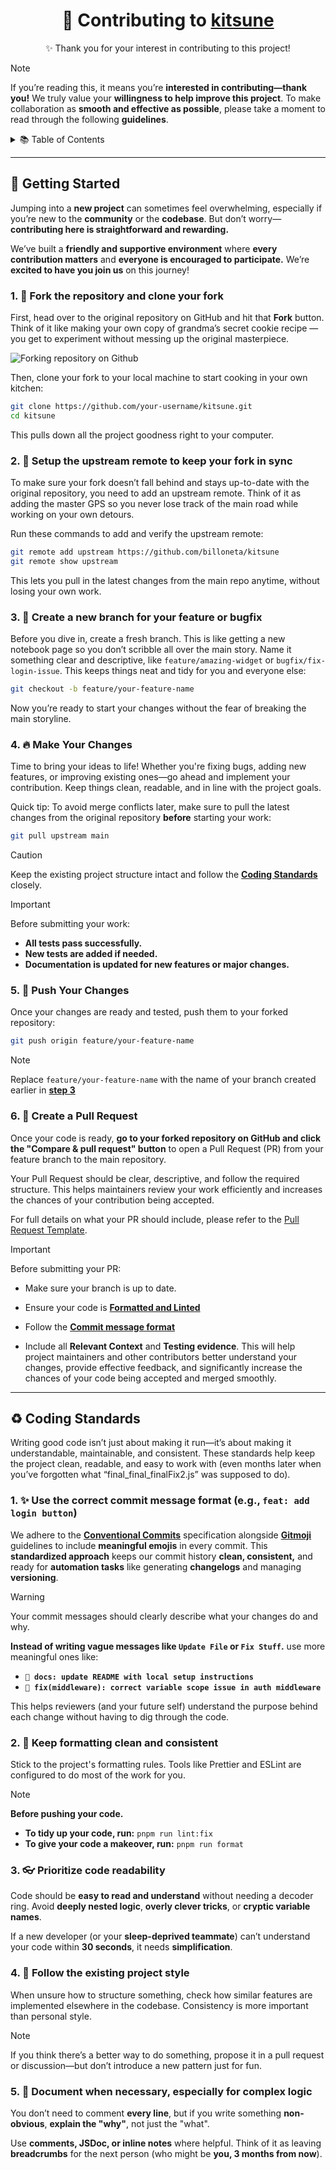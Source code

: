 <div align="center">
   <h1>🧱 Contributing to <a href='https://github.com/billoneta/kitsune'>kitsune</a> </h1>
   <p>✨ Thank you for your interest in contributing to this project!</p>
</div>

> [!NOTE]
> If you’re reading this, it means you’re **interested in contributing—thank you!** We truly value your **willingness to help improve this project**. To make collaboration as **smooth and effective as possible**, please take a moment to read through the following **guidelines**.

<details>
  <summary>📚 Table of Contents</summary>
  <ol>
    <li>
      <a href="#-getting-started"><strong>Getting Started</strong></a>
      <ul>
        <li><a href="#1--fork-the-repository-and-clone-your-fork"><strong>Fork and clone</strong></a></li>
        <li><a href="#2--setup-the-upstream-remote-to-keep-your-fork-in-sync"><strong>Set upstream remote</strong></a></li>
        <li><a href="#3--create-a-new-branch-for-your-feature-or-bugfix"><strong>Create new branch</strong></a></li>
        <li><a href="#4--make-your-changes"><strong>Make Your Changes</strong></a></li>
        <li><a href="#5--push-your-changes"><strong>Push Your Changes</strong></a></li>
        <li><a href="#6--create-a-pull-request"><strong>Create a Pull Request</strong></a></li>
      </ul>
    </li>
    <li>
      <a href="#%EF%B8%8F-coding-standards"><strong>Coding Standards</strong></a>
      <ul>
        <li><a href="#1--use-the-correct-commit-message-format-eg-feat-add-login-button"><strong>Use the correct commit message format</strong></a></li>
        <li><a href="#2--keep-formatting-clean-and-consistent"><strong>Keep formatting clean and consistent</strong></a></li>
        <li><a href="#3--prioritize-code-readability"><strong>Prioritize code readability</strong></a></li>
        <li><a href="#4--follow-the-existing-project-style"><strong>Follow the existing project style</strong></a></li>
        <li><a href="#5--document-when-necessary-especially-for-complex-logic"><strong>Document when necessary, especially for complex logic</strong></a></li>
      </ul>
    </li>
  </ol>
</details>

---

## 🚀 Getting Started

Jumping into a **new project** can sometimes feel overwhelming, especially if you’re new to the **community** or the **codebase**. But don’t worry—**contributing here is straightforward and rewarding.**

We’ve built a **friendly and supportive environment** where **every contribution matters** and **everyone is encouraged to participate.** We’re **excited to have you join us** on this journey!

### 1. 🍴 Fork the repository and clone your fork

First, head over to the original repository on GitHub and hit that **Fork** button. Think of it like making your own copy of grandma’s secret cookie recipe — you get to experiment without messing up the original masterpiece.

![Forking repository on Github](https://github.com/k4itrun/k4itrun/assets/103044629/376b552a-bbed-4254-b105-aded0beb60b4)

Then, clone your fork to your local machine to start cooking in your own kitchen:

```bash
git clone https://github.com/your-username/kitsune.git
cd kitsune
```

This pulls down all the project goodness right to your computer.

### 2. 🔗 Setup the upstream remote to keep your fork in sync

To make sure your fork doesn’t fall behind and stays up-to-date with the original repository, you need to add an upstream remote. Think of it as adding the master GPS so you never lose track of the main road while working on your own detours.

Run these commands to add and verify the upstream remote:

```bash
git remote add upstream https://github.com/billoneta/kitsune
git remote show upstream
```

This lets you pull in the latest changes from the main repo anytime, without losing your own work.

### 3. 🌿 Create a new branch for your feature or bugfix

Before you dive in, create a fresh branch. This is like getting a new notebook page so you don’t scribble all over the main story. Name it something clear and descriptive, like `feature/amazing-widget` or `bugfix/fix-login-issue`. This keeps things neat and tidy for you and everyone else:

```bash
git checkout -b feature/your-feature-name
```

Now you’re ready to start your changes without the fear of breaking the main storyline.

### 4. 🔥 Make Your Changes

Time to bring your ideas to life! Whether you're fixing bugs, adding new features, or improving existing ones—go ahead and implement your contribution. Keep things clean, readable, and in line with the project goals.

Quick tip: To avoid merge conflicts later, make sure to pull the latest changes from the original repository **before** starting your work:

```bash
git pull upstream main
```

> [!CAUTION]
> Keep the existing project structure intact and follow the **[Coding Standards](#%EF%B8%8F-coding-standards)** closely.

> [!IMPORTANT]
> Before submitting your work:
> - **All tests pass successfully.**
> - **New tests are added if needed.**
> - **Documentation is updated for new features or major changes.**

### 5. 🚀 Push Your Changes

Once your changes are ready and tested, push them to your forked repository:

```bash
git push origin feature/your-feature-name
```

> [!NOTE]
> Replace `feature/your-feature-name` with the name of your branch created earlier in **[step 3](#3--create-a-new-branch-for-your-feature-or-bugfix)**

### 6. 🧩 Create a Pull Request

Once your code is ready, **go to your forked repository on GitHub and click the "Compare & pull request" button** to open a Pull Request (PR) from your feature branch to the main repository.

Your Pull Request should be clear, descriptive, and follow the required structure. This helps maintainers review your work efficiently and increases the chances of your contribution being accepted.

For full details on what your PR should include, please refer to the [Pull Request Template](.github/pull_request_template.md).

> [!IMPORTANT]
> Before submitting your PR:
> - Make sure your branch is up to date.
> - Ensure your code is **[Formatted and Linted](#2--keep-formatting-clean-and-consistent)**
> - Follow the **[Commit message format](#1--use-the-correct-commit-message-format-eg-feat-add-login-button)**
>
> - Include all **Relevant Context** and **Testing evidence**. This will help project maintainers and other contributors better understand your changes, provide effective feedback, and significantly increase the chances of your code being accepted and merged smoothly.

---

## ♻️ Coding Standards

Writing good code isn’t just about making it run—it’s about making it understandable, maintainable, and consistent. These standards help keep the project clean, readable, and easy to work with (even months later when you’ve forgotten what “final_final_finalFix2.js” was supposed to do).

### 1. ✨ Use the correct commit message format (e.g., `feat: add login button`)

We adhere to the **[Conventional Commits](https://www.conventionalcommits.org/en/v1.0.0/)** specification alongside **[Gitmoji](https://gitmoji.dev/)** guidelines to include **meaningful emojis** in every commit. This **standardized approach** keeps our commit history **clean, consistent,** and ready for **automation tasks** like generating **changelogs** and managing **versioning**.


> [!WARNING]
> Your commit messages should clearly describe what your changes do and why.
>
> **Instead of writing vague messages like `Update File` or `Fix Stuff`.** use more meaningful ones like:
> - **`📝 docs: update README with local setup instructions`**
> - **`🐛 fix(middleware): correct variable scope issue in auth middleware`**

This helps reviewers (and your future self) understand the purpose behind each change without having to dig through the code.

### 2. 🧹 Keep formatting clean and consistent

Stick to the project's formatting rules. Tools like Prettier and ESLint are configured to do most of the work for you.

> [!NOTE]
> **Before pushing your code.**
> - **To tidy up your code, run:** `pnpm run lint:fix`  
> - **To give your code a makeover, run:** `pnpm run format`  

### 3. 👓 Prioritize code readability

Code should be **easy to read and understand** without needing a decoder ring. Avoid **deeply nested logic**, **overly clever tricks**, or **cryptic variable names**.

If a new developer (or your **sleep-deprived teammate**) can’t understand your code within **30 seconds**, it needs **simplification**.


### 4. 🧭 Follow the existing project style

When unsure how to structure something, check how similar features are implemented elsewhere in the codebase. Consistency is more important than personal style.

> [!NOTE]
> If you think there’s a better way to do something, propose it in a pull request or discussion—but don’t introduce a new pattern just for fun.

### 5. 📝 Document when necessary, especially for complex logic

You don’t need to comment **every line**, but if you write something **non-obvious**, **explain the "why"**, not just the "what".

Use **comments, JSDoc, or inline notes** where helpful. Think of it as leaving **breadcrumbs** for the next person (who might be **you, 3 months from now**).